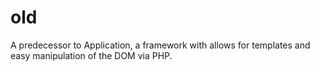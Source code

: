 # old

A predecessor to Application, a framework with allows for templates and easy manipulation of the DOM via PHP.
